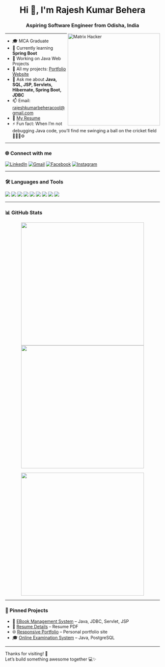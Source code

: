 <h1 align="center">Hi 👋, I'm Rajesh Kumar Behera</h1>
<h3 align="center">Aspiring Software Engineer from Odisha, India</h3>

<img align="right" alt="Matrix Hacker" width="300" src="https://media.giphy.com/media/eNAsjO55tPbgaor7ma/giphy.gif">


---

- 🎓 MCA Graduate  
- 🌱 Currently learning **Spring Boot**
- 🔧 Working on Java Web Projects  
- 📁 All my projects: [Portfolio Website](https://rajeshkumarbehera9583250735.github.io/Responsive_Portfolio/)  
- 💬 Ask me about **Java, SQL, JSP, Servlets, Hibernate, Spring Boot, JDBC**  
- 📫 Email: [rajeshkumarbeheracool@gmail.com](mailto:rajeshkumarbeheracool@gmail.com)  
- 📄 [My Resume](https://rajeshkumarbehera9583250735.github.io/Resume-Details/)  
- ⚡ Fun fact: When I’m not debugging Java code, you’ll find me swinging a ball on the cricket field 👨‍💻🏏⚙️



---

### 🌐 Connect with me

[![LinkedIn](https://img.shields.io/badge/LinkedIn-blue?style=for-the-badge&logo=linkedin&logoColor=white)](https://www.linkedin.com/in/rajesh-kumar-behera-rk/)
[![Gmail](https://img.shields.io/badge/Gmail-D14836?style=for-the-badge&logo=gmail&logoColor=white)](mailto:rajeshkumarbeheracool@gmail.com)
[![Facebook](https://img.shields.io/badge/Facebook-1877F2?style=for-the-badge&logo=facebook&logoColor=white)](https://www.facebook.com/people/Rajesh-Behera/pfbid02wb3XzvR6f9fhykRaL2cLvdd5wwk4K4rjKdWazd1KxsHb6XQGpQ7hqR9QeNoH8WW7l/)
[![Instagram](https://img.shields.io/badge/Instagram-E4405F?style=for-the-badge&logo=instagram&logoColor=white)](https://www.instagram.com/im._rajesh_/)

---

### 🛠️ Languages and Tools

<p align="left">
  <img src="https://img.shields.io/badge/Java-ED8B00?style=for-the-badge&logo=java&logoColor=white"/>
  <img src="https://img.shields.io/badge/JDBC-003B57?style=for-the-badge"/>
  <img src="https://img.shields.io/badge/Servlets-green?style=for-the-badge"/>
  <img src="https://img.shields.io/badge/JSP-blue?style=for-the-badge"/>
  <img src="https://img.shields.io/badge/Spring%20Boot-6DB33F?style=for-the-badge&logo=springboot&logoColor=white"/>
  <img src="https://img.shields.io/badge/MySQL-00758F?style=for-the-badge&logo=mysql&logoColor=white"/>
  <img src="https://img.shields.io/badge/HTML5-e34c26?style=for-the-badge&logo=html5&logoColor=white"/>
  <img src="https://img.shields.io/badge/CSS3-264de4?style=for-the-badge&logo=css3&logoColor=white"/>
  <img src="https://img.shields.io/badge/JavaScript-f7df1e?style=for-the-badge&logo=javascript&logoColor=black"/>
</p>

---

### 📊 GitHub Stats

<p align="center">
  <img src="https://github-readme-stats.vercel.app/api?username=rajeshkumarbehera9583250735&show_icons=true&theme=radical" width="400" />
  <img src="https://github-readme-streak-stats.herokuapp.com/?user=rajeshkumarbehera9583250735&theme=radical" width="400" />
</p>

<p align="center">
  <img src="https://github-readme-stats.vercel.app/api/top-langs/?username=rajeshkumarbehera9583250735&layout=compact&theme=radical" width="400" />
</p>

---

### 📌 Pinned Projects

- 🎯 [EBook Management System](https://github.com/rajeshkumarbehera9583250735/EBook-Management-System) – Java, JDBC, Servlet, JSP  
- 📝 [Resume Details](https://github.com/rajeshkumarbehera9583250735/Resume-Details) – Resume PDF  
- 🌐 [Responsive Portfolio](https://rajeshkumarbehera9583250735.github.io/Responsive_Portfolio/) – Personal portfolio site  
- 🎓 [Online Examination System](https://github.com/rajeshkumarbehera9583250735/online-examination-system) – Java, PostgreSQL

---

Thanks for visiting! 🙏  
Let’s build something awesome together 💻✨
